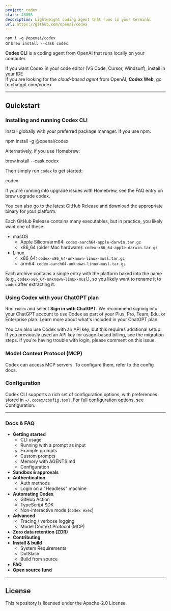 ```yaml
---
project: codex
stars: 48858
description: Lightweight coding agent that runs in your terminal
url: https://github.com/openai/codex
---
```


`npm i -g @openai/codex`  
or `brew install --cask codex`

**Codex CLI** is a coding agent from OpenAI that runs locally on your computer.  
  
If you want Codex in your code editor (VS Code, Cursor, Windsurf), install in your IDE  
If you are looking for the _cloud-based agent_ from OpenAI, **Codex Web**, go to chatgpt.com/codex

* * *

Quickstart
----------

### Installing and running Codex CLI

Install globally with your preferred package manager. If you use npm:

npm install -g @openai/codex

Alternatively, if you use Homebrew:

brew install --cask codex

Then simply run `codex` to get started:

codex

If you're running into upgrade issues with Homebrew, see the FAQ entry on brew upgrade codex.

You can also go to the latest GitHub Release and download the appropriate binary for your platform.

Each GitHub Release contains many executables, but in practice, you likely want one of these:

-   macOS
    -   Apple Silicon/arm64: `codex-aarch64-apple-darwin.tar.gz`
    -   x86\_64 (older Mac hardware): `codex-x86_64-apple-darwin.tar.gz`
-   Linux
    -   x86\_64: `codex-x86_64-unknown-linux-musl.tar.gz`
    -   arm64: `codex-aarch64-unknown-linux-musl.tar.gz`

Each archive contains a single entry with the platform baked into the name (e.g., `codex-x86_64-unknown-linux-musl`), so you likely want to rename it to `codex` after extracting it.

### Using Codex with your ChatGPT plan

Run `codex` and select **Sign in with ChatGPT**. We recommend signing into your ChatGPT account to use Codex as part of your Plus, Pro, Team, Edu, or Enterprise plan. Learn more about what's included in your ChatGPT plan.

You can also use Codex with an API key, but this requires additional setup. If you previously used an API key for usage-based billing, see the migration steps. If you're having trouble with login, please comment on this issue.

### Model Context Protocol (MCP)

Codex can access MCP servers. To configure them, refer to the config docs.

### Configuration

Codex CLI supports a rich set of configuration options, with preferences stored in `~/.codex/config.toml`. For full configuration options, see Configuration.

* * *

### Docs & FAQ

-   **Getting started**
    -   CLI usage
    -   Running with a prompt as input
    -   Example prompts
    -   Custom prompts
    -   Memory with AGENTS.md
    -   Configuration
-   **Sandbox & approvals**
-   **Authentication**
    -   Auth methods
    -   Login on a "Headless" machine
-   **Automating Codex**
    -   GitHub Action
    -   TypeScript SDK
    -   Non-interactive mode (`codex exec`)
-   **Advanced**
    -   Tracing / verbose logging
    -   Model Context Protocol (MCP)
-   **Zero data retention (ZDR)**
-   **Contributing**
-   **Install & build**
    -   System Requirements
    -   DotSlash
    -   Build from source
-   **FAQ**
-   **Open source fund**

* * *

License
-------

This repository is licensed under the Apache-2.0 License.
